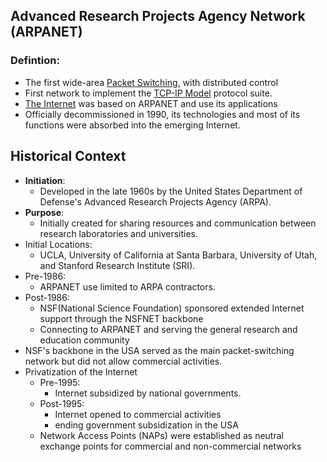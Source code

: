 ## Advanced Research Projects Agency Network (ARPANET)
### Defintion:
- The first wide-area [Packet Switching](Packet%20Switching.md), with distributed control
- First network to implement the [TCP-IP Model](TCP-IP%20Model.md) protocol suite.
- [The Internet](The%20Internet.md) was based on ARPANET and use its applications
- Officially decommissioned in 1990, its technologies and most of its functions were absorbed into the emerging Internet.
## Historical Context
- **Initiation**: 
	- Developed in the late 1960s by the United States Department of Defense's Advanced Research Projects Agency (ARPA).
- **Purpose**: 
	- Initially created for sharing resources and communication between research laboratories and universities.
- Initial Locations: 
	- UCLA, University of California at Santa Barbara, University of Utah, and Stanford Research Institute (SRI).
- Pre-1986: 
	- ARPANET use limited to ARPA contractors.
- Post-1986: 
	- NSF(National Science Foundation) sponsored extended Internet support through the NSFNET backbone
	- Connecting to ARPANET and serving the general research and education community
- NSF's backbone in the USA served as the main packet-switching network but did not allow commercial activities.
- Privatization of the Internet
	- Pre-1995: 
		- Internet subsidized by national governments.
	- Post-1995: 
		- Internet opened to commercial activities
		- ending government subsidization in the USA
	- Network Access Points (NAPs) were established as neutral exchange points for commercial and non-commercial networks